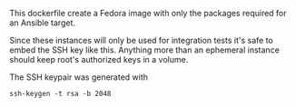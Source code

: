 This dockerfile create a Fedora image with only the packages required for an Ansible target.

Since these instances will only be used for integration tests it's safe to embed the SSH key
like this. Anything more than an ephemeral instance should keep root's authorized keys in a
volume.

The SSH keypair was generated with

```{bash}
ssh-keygen -t rsa -b 2048
```

